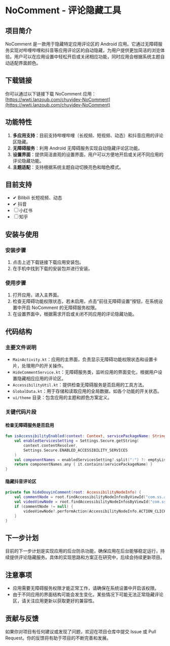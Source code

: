 # NoComment - 评论隐藏工具

## 项目简介
NoComment 是一款用于隐藏特定应用评论区的 Android 应用。它通过无障碍服务实现对哔哩哔哩和抖音等应用评论区的自动隐藏，为用户提供更加简洁的浏览体验。用户可以在应用设置中轻松开启或关闭相应功能，同时应用会根据系统主题自动适配界面颜色。

## 下载链接
你可以通过以下链接下载 NoComment 应用：[https://wwti.lanzoub.com/chuyidev-NoComment](https://wwti.lanzoub.com/chuyidev-NoComment)

## 功能特性
1. **多应用支持**：目前支持哔哩哔哩（长视频、短视频、动态）和抖音应用的评论区隐藏。
2. **无障碍服务**：利用 Android 无障碍服务实现自动隐藏评论区功能。
3. **设置界面**：提供简洁直观的设置界面，用户可以方便地开启或关闭不同应用的评论隐藏功能。
4. **主题适配**：支持根据系统主题自动切换亮色和暗色模式。

## 目前支持
-  ✔ Bilibili 长短视频、动态
-  ✔ 抖音
-  ☐ 小红书
-  ☐ 知乎
  

## 安装与使用
### 安装步骤
1. 点击上述下载链接下载应用安装包。
2. 在手机中找到下载的安装包并进行安装。

### 使用步骤
1. 打开应用，进入主界面。
2. 检查无障碍功能权限状态，若未启用，点击“前往无障碍设置”按钮，在系统设置中开启 NoComment 的无障碍服务权限。
3. 在设置界面中，根据需求开启或关闭不同应用的评论隐藏功能。

## 代码结构
### 主要文件说明
- `MainActivity.kt`：应用的主界面，负责显示无障碍功能权限状态和设置卡片，处理用户的开关操作。
- `HideCommentService.kt`：无障碍服务类，监听应用的界面变化，根据用户设置隐藏相应应用的评论区。
- `AccessibilityUtil.kt`：提供检查无障碍服务是否启用的工具方法。
- `GlobalData.kt`：用于存储和读取应用的全局数据，如各个功能的开关状态。
- `ui/theme` 目录：包含应用的主题和颜色方案定义。

### 关键代码片段
#### 检查无障碍服务是否启用
```kotlin
fun isAccessibilityEnabled(context: Context, servicePackageName: String): Boolean {
    val enabledServicesSetting = Settings.Secure.getString(
        context.contentResolver,
        Settings.Secure.ENABLED_ACCESSIBILITY_SERVICES
    )
    val componentNames = enabledServicesSetting?.split(":") ?: emptyList()
    return componentNames.any { it.contains(servicePackageName) }
}
```

#### 隐藏抖音评论区
```kotlin
private fun hideDouyinComment(root: AccessibilityNodeInfo) {
    val commentNode = root.findAccessibilityNodeInfosByViewId("com.ss.android.ugc.aweme:id/title").firstOrNull()
    val videoViewNode = root.findAccessibilityNodeInfosByViewId("com.ss.android.ugc.aweme:id/mask_view").firstOrNull()
    if (commentNode != null) {
        videoViewNode?.performAction(AccessibilityNodeInfo.ACTION_CLICK)
    }
}
```

## 下一步计划
目前的下一步计划是实现应用的后台防杀功能，确保应用在后台能够稳定运行，持续提供评论隐藏服务。具体的实现思路和方案正在研究中，后续会持续更新项目。

## 注意事项
- 应用需要无障碍服务权限才能正常工作，请确保在系统设置中开启该权限。
- 由于不同应用的界面结构可能会发生变化，某些情况下可能无法正常隐藏评论区，请关注应用更新以获取更好的兼容性。

## 贡献与反馈
如果你对项目有任何建议或发现了问题，欢迎在项目仓库中提交 Issue 或 Pull Request。你的反馈将有助于项目的不断完善和发展。